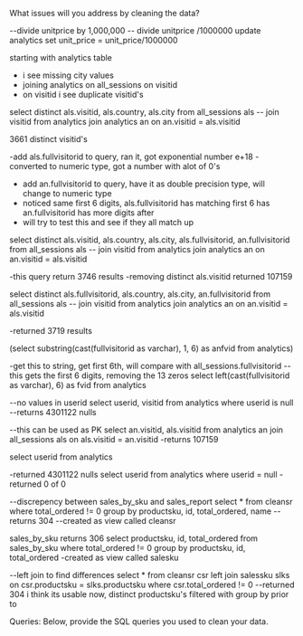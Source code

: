 What issues will you address by cleaning the data?


--divide unitprice by 1,000,000
-- divide unitprice /1000000
update analytics
set unit_price = unit_price/1000000


starting with analytics table
- i see missing city values
- joining analytics on all_sessions on visitid
- on visitid i see duplicate visitid's

select distinct als.visitid, als.country, als.city
from all_sessions als
-- join visitid from analytics
join analytics an
on an.visitid = als.visitid

3661 distinct visitid's

-add als.fullvisitorid to query, ran it, got exponential number e+18
-converted to numeric type, got a number with alot of 0's
- add an.fullvisitorid to query, have it as double precision type, will change to numeric type
- noticed same first 6 digits, als.fullvisitorid has matching first 6 has an.fullvisitorid has more digits after
- will try to test this and see if they all match up


select distinct als.visitid, als.country, als.city, als.fullvisitorid, an.fullvisitorid
from all_sessions als
-- join visitid from analytics
join analytics an
on an.visitid = als.visitid

-this query return 3746 results
-removing distinct als.visitid returned 107159


select distinct als.fullvisitorid, als.country, als.city, an.fullvisitorid
from all_sessions als
-- join visitid from analytics
join analytics an
on an.visitid = als.visitid

-returned 3719 results

(select substring(cast(fullvisitorid as varchar), 1, 6) as anfvid
from analytics)

-get this to string, get first 6th, will compare with all_sessions.fullvisitorid
-- this gets the first 6 digits, removing the 13 zeros 
select left(cast(fullvisitorid as varchar), 6) as fvid
from analytics

--no values in userid
select userid, visitid
from analytics
where userid is null
--returns 4301122 nulls

--this can be used as PK
select an.visitid, als.visitid
from analytics an
join all_sessions als
on als.visitid = an.visitid
-returns 107159


select userid
from analytics

-returned 4301122 nulls
select userid
from analytics
where userid = null
-returned 0 of 0


--discrepency between sales_by_sku and sales_report
select *
from cleansr
where total_ordered != 0
group by productsku, id, total_ordered, name
--returns 304
--created as view called cleansr

sales_by_sku returns 306
select productsku, id, total_ordered from sales_by_sku
where total_ordered != 0
group by productsku, id, total_ordered
-created as view called salesku

--left join to find differences
select *
from cleansr csr
left join salessku slks
on csr.productsku = slks.productsku
where csr.total_ordered != 0
--returned 304
i think its usable now, distinct productsku's filtered with group by prior to





Queries:
Below, provide the SQL queries you used to clean your data.
